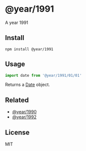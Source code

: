 # @year/1991

A year 1991

## Install

~~~
npm install @year/1991
~~~

## Usage

~~~js
import date from '@year/1991/01/01'
~~~

Returns a [Date](https://developer.mozilla.org/en-US/docs/Web/JavaScript/Reference/Global_Objects/Date) object.

## Related

* [@year/1990](https://github.com/antonmedv/year/tree/master/packages/1990)
* [@year/1992](https://github.com/antonmedv/year/tree/master/packages/1992)

## License

MIT
